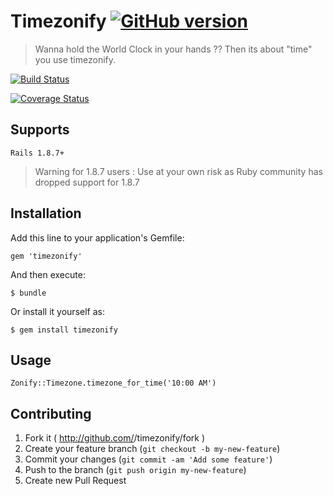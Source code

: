 # Timezonify    [![GitHub version](https://badge.fury.io/gh/gemathon-warriors%2Fzonify.png)](http://badge.fury.io/gh/gemathon-warriors%2Fzonify)

> Wanna hold the World Clock in your hands ?? Then its about "time" you use timezonify.

[![Build Status](https://travis-ci.org/gemathon-warriors/zonify.png?branch=master)](https://travis-ci.org/gemathon-warriors/zonify)

[![Coverage Status](https://coveralls.io/repos/gemathon-warriors/zonify/badge.png)](https://coveralls.io/r/gemathon-warriors/zonify)

## Supports

    Rails 1.8.7+

> Warning for 1.8.7 users : Use at your own risk as Ruby community has dropped support for 1.8.7

## Installation

Add this line to your application's Gemfile:

    gem 'timezonify'

And then execute:

    $ bundle

Or install it yourself as:

    $ gem install timezonify

## Usage

	Zonify::Timezone.timezone_for_time('10:00 AM')

## Contributing

1. Fork it ( http://github.com/<my-github-username>/timezonify/fork )
2. Create your feature branch (`git checkout -b my-new-feature`)
3. Commit your changes (`git commit -am 'Add some feature'`)
4. Push to the branch (`git push origin my-new-feature`)
5. Create new Pull Request
